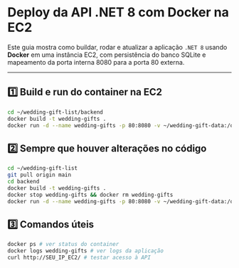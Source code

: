 # Deploy da API .NET 8 com Docker na EC2

Este guia mostra como buildar, rodar e atualizar a aplicação `.NET 8` usando **Docker** em uma instância EC2, com persistência do banco SQLite e mapeamento da porta interna 8080 para a porta 80 externa.

---

## 1️⃣ Build e run do container na EC2

```sh
cd ~/wedding-gift-list/backend
docker build -t wedding-gifts .
docker run -d --name wedding-gifts -p 80:8080 -v ~/wedding-gift-data:/opt/wedding-gift-api/data wedding-gifts
```

## 2️⃣ Sempre que houver alterações no código

```sh
cd ~/wedding-gift-list
git pull origin main
cd backend
docker build -t wedding-gifts .
docker stop wedding-gifts && docker rm wedding-gifts
docker run -d --name wedding-gifts -p 80:8080 -v ~/wedding-gift-data:/opt/wedding-gift-api/data wedding-gifts
```

## 3️⃣ Comandos úteis

```sh
docker ps # ver status do container
docker logs wedding-gifts # ver logs da aplicação
curl http://SEU_IP_EC2/ # testar acesso à API
```
